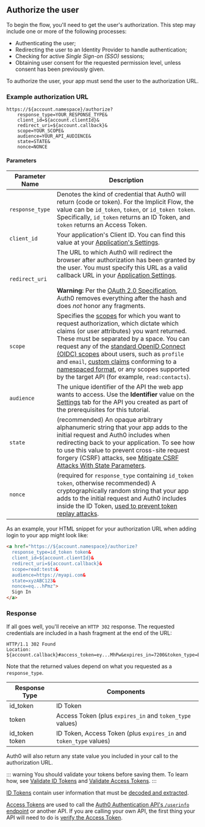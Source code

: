 ## Authorize the user

To begin the flow, you'll need to get the user's authorization. This step may include one or more of the following processes:

* Authenticating the user;
* Redirecting the user to an Identity Provider to handle authentication;
* Checking for active <dfn data-key="single-sign-on">Single Sign-on (SSO)</dfn> sessions;
* Obtaining user consent for the requested permission level, unless consent has been previously given.

To authorize the user, your app must send the user to the authorization URL.

### Example authorization URL

```text
https://${account.namespace}/authorize?
    response_type=YOUR_RESPONSE_TYPE&
    client_id=${account.clientId}&
    redirect_uri=${account.callback}&
    scope=YOUR_SCOPE&
    audience=YOUR_API_AUDIENCE&
    state=STATE&
    nonce=NONCE
```

#### Parameters

| Parameter Name | Description |
| -------------- | ----------- |
| `response_type` | Denotes the kind of credential that Auth0 will return (code or token). For the Implicit Flow, the value can be `id_token`, `token`, or `id_token token`. Specifically, `id_token` returns an ID Token, and `token` returns an Access Token. |
| `client_id` | Your application's Client ID. You can find this value at your [Application's Settings](${manage_url}/#/applications/${account.clientId}/settings). |
| `redirect_uri`  | The URL to which Auth0 will redirect the browser after authorization has been granted by the user. You must specify this URL as a valid callback URL in your [Application Settings](${manage_url}/#/Applications/${account.clientId}/settings). <br /> <br /> **Warning:** Per the [OAuth 2.0 Specification](https://tools.ietf.org/html/rfc6749#section-3.1.2), Auth0 removes everything after the hash and does *not* honor any fragments. |
| `scope` | Specifies the [scopes](/scopes) for which you want to request authorization, which dictate which claims (or user attributes) you want returned. These must be separated by a space. You can request any of the [standard OpenID Connect (OIDC) scopes](https://openid.net/specs/openid-connect-core-1_0.html#StandardClaims) about users, such as `profile` and `email`, [custom claims](/tokens/concepts/jwt-claims#custom-claims) conforming to a [namespaced format](/tokens/guides/create-namespaced-custom-claims), or any scopes supported by the target API (for example, `read:contacts`). |
| `audience` | The unique identifier of the API the web app wants to access. Use the **Identifier** value on the [Settings](${manage_url}/#/apis) tab for the API you created as part of the prerequisites for this tutorial. |
| `state`         | (recommended) An opaque arbitrary alphanumeric string that your app adds to the initial request and Auth0 includes when redirecting back to your application. To see how to use this value to prevent cross-site request forgery (CSRF) attacks, see [Mitigate CSRF Attacks With State Parameters](/protocols/oauth2/mitigate-csrf-attacks). |
| `nonce` | (required for `response_type` containing  `id_token token`, otherwise recommended) A cryptographically random string that your app adds to the initial request and Auth0 includes inside the ID Token, [used to prevent token replay attacks](/api-auth/tutorials/nonce). |

As an example, your HTML snippet for your authorization URL when adding login to your app might look like:

```html
<a href="https://${account.namespace}/authorize?
  response_type=id_token token&
  client_id=${account.clientId}&
  redirect_uri=${account.callback}&
  scope=read:tests&
  audience=https://myapi.com&
  state=xyzABC123&
  nonce=eq...hPmz">
  Sign In
</a>
```


### Response

If all goes well, you'll receive an `HTTP 302` response. The requested credentials are included in a hash fragment at the end of the URL:

```text
HTTP/1.1 302 Found
Location: ${account.callback}#access_token=ey...MhPw&expires_in=7200&token_type=Bearer&id_token=ey...Fyqk&state=xyzABC123
```

Note that the returned values depend on what you requested as a `response_type`.

| Response Type       | Components |
| ------------------- | ---------- |
| id_token       | ID Token |
| token          | Access Token (plus `expires_in` and `token_type` values) |
| id_token token | ID Token, Access Token (plus `expires_in` and `token_type` values) |

Auth0 will also return any state value you included in your call to the authorization URL.

::: warning
You should validate your tokens before saving them. To learn how, see [Validate ID Tokens](/tokens/guides/validate-id-tokens) and [Validate Access Tokens](/tokens/guides/validate-access-tokens).
:::

[ID Tokens](/tokens/concepts/id-tokens) contain user information that must be [decoded and extracted](/tokens/concepts/id-tokens#id-token-payload). 

[Access Tokens](/tokens/concepts/access-tokens) are used to call the [Auth0 Authentication API's `/userinfo` endpoint](/api/authentication#get-user-info) or another API. If you are calling your own API, the first thing your API will need to do is [verify the Access Token](/tokens/guides/validate-access-tokens).
